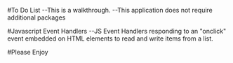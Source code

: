 #To Do List 
--This is a walkthrough.
--This application does not require additional packages

#Javascript Event Handlers
--JS Event Handlers responding to an "onclick" event embedded on HTML elements to read and write items from a list.

#Please Enjoy


